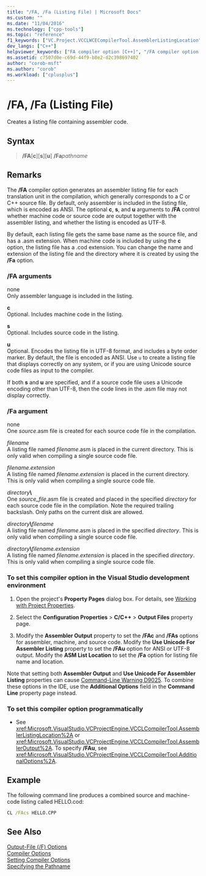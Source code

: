 ```yaml
---
title: "/FA, /Fa (Listing File) | Microsoft Docs"
ms.custom: ""
ms.date: "11/04/2016"
ms.technology: ["cpp-tools"]
ms.topic: "reference"
f1_keywords: ["VC.Project.VCCLWCECompilerTool.AssemblerListingLocation", "VC.Project.VCCLCompilerTool.ConfigureASMListing", "VC.Project.VCCLWCECompilerTool.AssemblerOutput", "VC.Project.VCCLCompilerTool.AssemblerListingLocation", "/fa", "VC.Project.VCCLCompilerTool.AssemblerOutput", "VC.Project.VCCLCompilerTool.UseUnicodeForAssemblerListing"]
dev_langs: ["C++"]
helpviewer_keywords: ["FA compiler option [C++]", "/FA compiler option [C++]", "-FA compiler option [C++]", "listing file type", "assembly-only listing"]
ms.assetid: c7507d0e-c69d-44f9-b8e2-d2c398697402
author: "corob-msft"
ms.author: "corob"
ms.workload: ["cplusplus"]
---
```

# /FA, /Fa (Listing File)

Creates a listing file containing assembler code.

## Syntax

> **/FA**[**c**\][**s**\][**u**]
> **/Fa**_pathname_

## Remarks

The **/FA** compiler option generates an assembler listing file for each translation unit in the compilation, which generally corresponds to a C or C++ source file. By default, only assembler is included in the listing file, which is encoded as ANSI. The optional **c**, **s**, and **u** arguments to **/FA** control whether machine code or source code are output together with the assembler listing, and whether the listing is encoded as UTF-8.

By default, each listing file gets the same base name as the source file, and has a .asm extension. When machine code is included by using the **c** option, the listing file has a .cod extension. You can change the name and extension of the listing file and the directory where it is created by using the **/Fa** option.

### /FA arguments

none<br/>
Only assembler language is included in the listing.

**c**<br/>
Optional. Includes machine code in the listing.

**s**<br/>
Optional. Includes source code in the listing.

**u**<br/>
Optional. Encodes the listing file in UTF-8 format, and includes a byte order marker. By default, the file is encoded as ANSI. Use `u` to create a listing file that displays correctly on any system, or if you are using Unicode source code files as input to the compiler.

If both **s** and **u** are specified, and if a source code file uses a Unicode encoding other than UTF-8, then the code lines in the .asm file may not display correctly.

### /Fa argument

none<br/>
One *source*.asm file is created for each source code file in the compilation.

*filename*<br/>
A listing file named *filename*.asm is placed in the current directory. This is only valid when compiling a single source code file.

*filename.extension*<br/>
A listing file named *filename.extension* is placed in the current directory. This is only valid when compiling a single source code file.

*directory*__\\__<br/>
One *source_file*.asm file is created and placed in the specified *directory* for each source code file in the compilation. Note the required trailing backslash. Only paths on the current disk are allowed.

*directory*__\\__*filename*<br/>
A listing file named *filename*.asm is placed in the specified *directory*. This is only valid when compiling a single source code file.

*directory*__\\__*filename.extension*<br/>
A listing file named *filename.extension* is placed in the specified *directory*. This is only valid when compiling a single source code file.

### To set this compiler option in the Visual Studio development environment

1. Open the project's **Property Pages** dialog box. For details, see [Working with Project Properties](../../ide/working-with-project-properties.md).

2. Select the **Configuration Properties** > **C/C++** > **Output Files** property page.

3. Modify the **Assembler Output** property to set the **/FAc** and **/FAs** options for assembler, machine, and source code. Modify the **Use Unicode For Assembler Listing** property to set the **/FAu** option for ANSI or UTF-8 output. Modify the **ASM List Location** to set the **/Fa** option for listing file name and location.

Note that setting both **Assembler Output** and **Use Unicode For Assembler Listing** properties can cause [Command-Line Warning D9025](../../error-messages/tool-errors/command-line-warning-d9025.md). To combine these options in the IDE, use the **Additional Options** field in the **Command Line** property page instead.

### To set this compiler option programmatically

- See <xref:Microsoft.VisualStudio.VCProjectEngine.VCCLCompilerTool.AssemblerListingLocation%2A> or <xref:Microsoft.VisualStudio.VCProjectEngine.VCCLCompilerTool.AssemblerOutput%2A>. To specify **/FAu**, see <xref:Microsoft.VisualStudio.VCProjectEngine.VCCLCompilerTool.AdditionalOptions%2A>.

## Example
The following command line produces a combined source and machine-code listing called HELLO.cod:

```cmd
CL /FAcs HELLO.CPP
```

## See Also

[Output-File (/F) Options](../../build/reference/output-file-f-options.md)   
[Compiler Options](../../build/reference/compiler-options.md)<br/>
[Setting Compiler Options](../../build/reference/setting-compiler-options.md)<br/>
[Specifying the Pathname](../../build/reference/specifying-the-pathname.md)